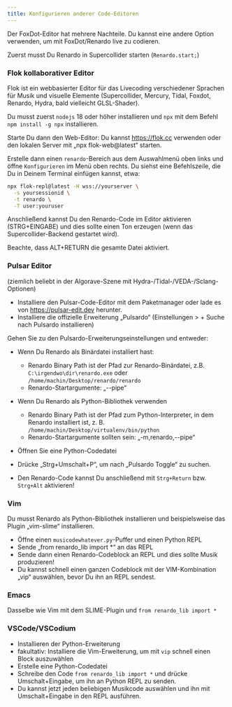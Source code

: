 ```yaml
---
title: Konfigurieren anderer Code-Editoren
---
```


Der FoxDot-Editor hat mehrere Nachteile. Du kannst eine andere Option verwenden, um mit FoxDot/Renardo live zu codieren.

Zuerst musst Du Renardo in Supercollider starten (`Renardo.start;`)

### Flok kollaborativer Editor

Flok ist ein webbasierter Editor für das Livecoding verschiedener Sprachen für Musik und visuelle Elemente (Supercollider, Mercury, Tidal, Foxdot, Renardo, Hydra, bald vielleicht GLSL-Shader).

Du musst zuerst `nodejs` 18 oder höher installieren und `npx` mit dem Befehl `npm install -g npx` installieren.

Starte Du dann den Web-Editor: Du kannst https://flok.cc verwenden oder den lokalen Server mit „npx flok-web@latest“ starten.

Erstelle dann einen `renardo`-Bereich aus dem Auswahlmenü oben links und öffne `Konfigurieren` im Menü oben rechts. Du siehst eine Befehlszeile, die Du in Deinem Terminal einfügen kannst, etwa:

```sh
npx flok-repl@latest -H wss://yourserver \
  -s yoursessionid \
  -t renardo \
  -T user:youruser
```

Anschließend kannst Du den Renardo-Code im Editor aktivieren (STRG+EINGABE) und dies sollte einen Ton erzeugen (wenn das Supercollider-Backend gestartet wird).

Beachte, dass ALT+RETURN die gesamte Datei aktiviert.

### Pulsar Editor

(ziemlich beliebt in der Algorave-Szene mit Hydra-/Tidal-/VEDA-/Sclang-Optionen)

- Installiere den Pulsar-Code-Editor mit dem Paketmanager oder lade es von https://pulsar-edit.dev herunter.
- Installiere die offizielle Erweiterung „Pulsardo“ (Einstellungen > + Suche nach Pulsardo installieren)

Gehen Sie zu den Pulsardo-Erweiterungseinstellungen und entweder:

- Wenn Du Renardo als Binärdatei installiert hast:
    - Renardo Binary Path ist der Pfad zur Renardo-Binärdatei, z.B. `C:\irgendwo\dir\renardo.exe` oder `/home/machin/Desktop/renardo/renardo`
    - Renardo-Startargumente: „--pipe“

- Wenn Du Renardo als Python-Bibliothek verwenden
    - Renardo Binary Path ist der Pfad zum Python-Interpreter, in dem Renardo installiert ist, z. B. `/home/machin/Desktop/virtualenv/bin/python`
    - Renardo-Startargumente sollten sein: „-m,renardo,--pipe“

- Öffnen Sie eine Python-Codedatei
- Drücke „Strg+Umschalt+P“, um nach „Pulsardo Toggle“ zu suchen.
- Den Renardo-Code kannst Du anschließend mit `Strg+Return` bzw. `Strg+Alt` aktivieren!

### Vim

Du musst Renardo als Python-Bibliothek installieren und beispielsweise das Plugin „vim-slime“ installieren.

- Öffne einen `musicodewhatever.py`-Puffer und einen Python REPL
- Sende „from renardo_lib import *“ an das REPL
- Sende dann einen Renardo-Codeblock an REPL und dies sollte Musik produzieren!
- Du kannst schnell einen ganzen Codeblock mit der VIM-Kombination „vip“ auswählen, bevor Du ihn an REPL sendest.

### Emacs

Dasselbe wie Vim mit dem SLIME-Plugin und `from renardo_lib import *`

### VSCode/VSCodium

- Installieren der Python-Erweiterung
- fakultativ: Installiere die Vim-Erweiterung, um mit `vip` schnell einen Block auszuwählen
- Erstelle eine Python-Codedatei
- Schreibe den Code `from renardo_lib import *` und drücke Umschalt+Eingabe, um ihn an Python REPL zu senden.
- Du kannst jetzt jeden beliebigen Musikcode auswählen und ihn mit Umschalt+Eingabe in den REPL ausführen.


